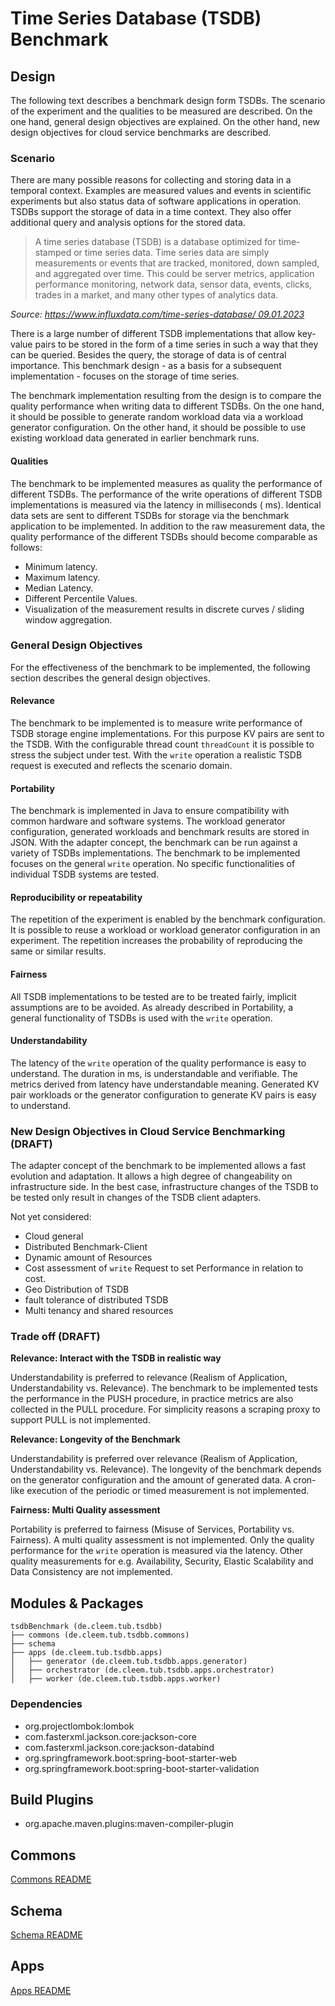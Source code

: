 # Time Series Database (TSDB) Benchmark

## Design

The following text describes a benchmark design form TSDBs.
The scenario of the experiment and the qualities to be measured are described.
On the one hand, general design objectives are explained.
On the other hand, new design objectives for cloud service benchmarks are described.

### Scenario

There are many possible reasons for collecting and storing data in a temporal context.
Examples are measured values and events in scientific experiments but also status data of software applications in
operation.
TSDBs support the storage of data in a time context.
They also offer additional query and analysis options for the stored data.

> A time series database (TSDB) is a database optimized for time-stamped or time series data.
> Time series data are simply measurements or events that are tracked, monitored, down sampled, and aggregated over time.
> This could be server metrics, application performance monitoring, network data, sensor data, events, clicks, trades in
> a market, and many other types of analytics data.
>
>
_Source: [https://www.influxdata.com/time-series-database/ 09.01.2023](https://www.influxdata.com/time-series-database/)_

There is a large number of different TSDB implementations that allow key-value pairs to be stored in the form of a time
series in such a way that they can be queried.
Besides the query, the storage of data is of central importance.
This benchmark design - as a basis for a subsequent implementation - focuses on the storage of time series.

The benchmark implementation resulting from the design is to compare the quality performance when writing data to
different TSDBs.
On the one hand, it should be possible to generate random workload data via a workload generator configuration.
On the other hand, it should be possible to use existing workload data generated in earlier benchmark runs.

#### Qualities

The benchmark to be implemented measures as quality the performance of different TSDBs.
The performance of the write operations of different TSDB implementations is measured via the latency in milliseconds (
ms).
Identical data sets are sent to different TSDBs for storage via the benchmark application to be implemented.
In addition to the raw measurement data, the quality performance of the different TSDBs should become comparable as
follows:

- Minimum latency.
- Maximum latency.
- Median Latency.
- Different Percentile Values.
- Visualization of the measurement results in discrete curves / sliding window aggregation.

### General Design Objectives

For the effectiveness of the benchmark to be implemented, the following section describes the general design objectives.

#### Relevance

The benchmark to be implemented is to measure write performance of TSDB storage engine implementations.
For this purpose KV pairs are sent to the TSDB.
With the configurable thread count `threadCount` it is possible to stress the subject under test.
With the `write` operation a realistic TSDB request is executed and reflects the scenario domain.

#### Portability

The benchmark is implemented in Java to ensure compatibility with common hardware and software systems.
The workload generator configuration, generated workloads and benchmark results are stored in JSON.
With the adapter concept, the benchmark can be run against a variety of TSDBs implementations.
The benchmark to be implemented focuses on the general `write` operation.
No specific functionalities of individual TSDB systems are tested.

#### Reproducibility or repeatability

The repetition of the experiment is enabled by the benchmark configuration.
It is possible to reuse a workload or workload generator configuration in an experiment.
The repetition increases the probability of reproducing the same or similar results.

#### Fairness

All TSDB implementations to be tested are to be treated fairly, implicit assumptions are to be avoided.
As already described in Portability, a general functionality of TSDBs is used with the `write` operation.

#### Understandability

The latency of the `write` operation of the quality performance is easy to understand.
The duration in ms, is understandable and verifiable.
The metrics derived from latency have understandable meaning.
Generated KV pair workloads or the generator configuration to generate KV pairs is easy to understand.

### New Design Objectives in Cloud Service Benchmarking (DRAFT)

The adapter concept of the benchmark to be implemented allows a fast evolution and adaptation.
It allows a high degree of changeability on infrastructure side.
In the best case, infrastructure changes of the TSDB to be tested only result in changes of the TSDB client adapters.

Not yet considered:

- Cloud general
- Distributed Benchmark-Client
- Dynamic amount of Resources
- Cost assessment of `write` Request to set Performance in relation to cost.
- Geo Distribution of TSDB
- fault tolerance of distributed TSDB
- Multi tenancy and shared resources

### Trade off (DRAFT)

__Relevance: Interact with the TSDB in realistic way__

Understandability is preferred to relevance (Realism of Application, Understandability vs. Relevance).
The benchmark to be implemented tests the performance in the PUSH procedure, in practice metrics are also collected in
the PULL procedure.
For simplicity reasons a scraping proxy to support PULL is not implemented.

__Relevance: Longevity of the Benchmark__

Understandability is preferred over relevance (Realism of Application, Understandability vs. Relevance).
The longevity of the benchmark depends on the generator configuration and the amount of generated data.
A cron-like execution of the periodic or timed measurement is not implemented.

__Fairness: Multi Quality assessment__

Portability is preferred to fairness (Misuse of Services, Portability vs. Fairness).
A multi quality assessment is not implemented.
Only the quality performance for the `write` operation is measured via the latency.
Other quality measurements for e.g. Availability, Security, Elastic Scalability and Data Consistency are not
implemented.

## Modules & Packages

```
tsdbBenchmark (de.cleem.tub.tsdbb)
├── commons (de.cleem.tub.tsdbb.commons)
├── schema
├── apps (de.cleem.tub.tsdbb.apps)
│   ├── generator (de.cleem.tub.tsdbb.apps.generator)
│   ├── orchestrator (de.cleem.tub.tsdbb.apps.orchestrator)
│   ├── worker (de.cleem.tub.tsdbb.apps.worker)
```

### Dependencies

- org.projectlombok:lombok
- com.fasterxml.jackson.core:jackson-core
- com.fasterxml.jackson.core:jackson-databind
- org.springframework.boot:spring-boot-starter-web
- org.springframework.boot:spring-boot-starter-validation

## Build Plugins

- org.apache.maven.plugins:maven-compiler-plugin

## Commons

[Commons README](commons/README.md)

## Schema

[Schema README](schema/README.md)

## Apps

[Apps README](apps/README.md)
